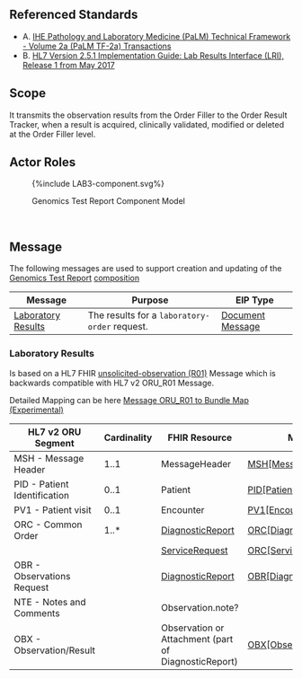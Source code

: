 
## Referenced Standards

- A. [IHE Pathology and Laboratory Medicine (PaLM) Technical Framework - Volume 2a (PaLM TF-2a) Transactions](https://www.ihe.net/uploadedFiles/Documents/PaLM/IHE_PaLM_TF_Vol2a.pdf)
- B. [HL7 Version 2.5.1 Implementation Guide: Lab Results Interface (LRI), Release 1 from May 2017](https://confluence.hl7.org/download/attachments/25559919/2018%2004%2003%20-%20V2%20LRI%20-%20Ch.%205%20CG%20and%20Code%20System%20Tables.pdf?api=v2)

## Scope

It transmits the observation results from the Order Filler to the Order Result Tracker, when a result is acquired, clinically validated, modified or deleted at the Order Filler level. 

## Actor Roles

<figure>
{%include LAB3-component.svg%}
<p id="fX.X.X.X-X" class="figureTitle">Genomics Test Report Component Model</p>
</figure>
<br clear="all">

## Message

The following messages are used to support creation and updating of the [Genomics Test Report](vol3.html#genomic-test-report-entity-model) [composition](https://martinfowler.com/bliki/AggregationAndComposition.html)

| Message                                   | Purpose                                       | EIP Type                                                                                                 |
|-------------------------------------------|-----------------------------------------------|----------------------------------------------------------------------------------------------------------|
| [Laboratory Results](#laboratory-results) | The results for a `laboratory-order` request. | [Document Message](https://www.enterpriseintegrationpatterns.com/patterns/messaging/DocumentMessage.html) |


### Laboratory Results

Is based on a HL7 FHIR [unsolicited-observation (R01)](MessageDefinition-unsolicited-observation.html) Message which is backwards compatible with HL7 v2 ORU_R01 Message.

Detailed Mapping can be here [Message ORU_R01 to Bundle Map (Experimental)](https://build.fhir.org/ig/HL7/v2-to-fhir/ConceptMap-message-oru-r01-to-bundle.html)

| HL7 v2 ORU Segment           | Cardinality | FHIR Resource                                                 | Map                                                                                                               | 
|------------------------------|-------------|---------------------------------------------------------------|-------------------------------------------------------------------------------------------------------------------|
| MSH - Message Header         | 1..1        | MessageHeader                                                 | [MSH[MessageHeader]](https://build.fhir.org/ig/HL7/v2-to-fhir/ConceptMap-segment-msh-to-messageheader.html)       |
| PID - Patient Identification | 0..1        | Patient                                                       | [PID[Patient]](https://build.fhir.org/ig/HL7/v2-to-fhir/ConceptMap-segment-pid-to-patient.html)                   |    
| PV1 - Patient visit          | 0..1        | Encounter                                                     | [PV1[Encounter]](https://build.fhir.org/ig/HL7/v2-to-fhir/ConceptMap-segment-pv1-to-encounter.html)               | 
| ORC - Common Order           | 1..*        | [DiagnosticReport](StructureDefinition-DiagnosticReport.html) | [ORC[DiagnosticReport]](https://build.fhir.org/ig/HL7/v2-to-fhir/ConceptMap-segment-orc-to-diagnosticreport.html) |
|                              |             | [ServiceRequest](StructureDefinition-ServiceRequest.html)     | [ORC[ServiceRequest]](https://build.fhir.org/ig/HL7/v2-to-fhir/ConceptMap-segment-orc-to-servicerequest.html)     |
| OBR - Observations Request   |             | [DiagnosticReport](StructureDefinition-DiagnosticReport.html) | [OBR[DiagnosticReport]](https://build.fhir.org/ig/HL7/v2-to-fhir/ConceptMap-segment-obr-to-diagnosticreport.html) |
| NTE - Notes and Comments     |             | Observation.note?                                             |                                                                                                                   |
| OBX - Observation/Result     |             | Observation or Attachment (part of DiagnosticReport)          | [OBX[Observation]](https://build.fhir.org/ig/HL7/v2-to-fhir/ConceptMap-segment-obx-to-observation.html)           |                                                                                                          |

